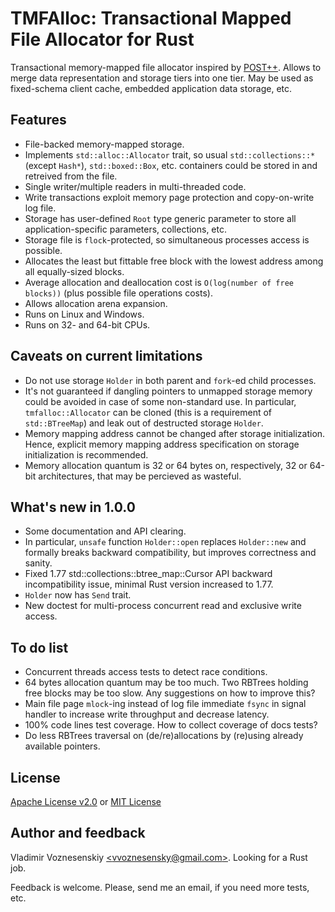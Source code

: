 # TMFAlloc: Transactional Mapped File Allocator for Rust

Transactional memory-mapped file allocator inspired by
[POST++](https://github.com/knizhnik/POST--). Allows to merge data
representation and storage tiers into one tier. May be used as fixed-schema
client cache, embedded application data storage, etc.

## Features
 * File-backed memory-mapped storage.
 * Implements `std::alloc::Allocator` trait, so usual `std::collections::*`
   (except `Hash*`), `std::boxed::Box`, etc. containers could be stored in and
   retreived from the file.
 * Single writer/multiple readers in multi-threaded code.
 * Write transactions exploit memory page protection and copy-on-write log
   file.
 * Storage has user-defined `Root` type generic parameter to
   store all application-specific parameters, collections, etc.
 * Storage file is `flock`-protected, so simultaneous processes access is
   possible.
 * Allocates the least but fittable free block with the lowest address among
   all equally-sized blocks.
 * Average allocation and deallocation cost is `O(log(number of free blocks))`
   (plus possible file operations costs).
 * Allows allocation arena expansion.
 * Runs on Linux and Windows.
 * Runs on 32- and 64-bit CPUs.

## Caveats on current limitations
 * Do not use storage `Holder` in both parent and `fork`-ed child processes.
 * It's not guaranteed if dangling pointers to unmapped storage memory could be
   avoided in case of some non-standard use. In particular,
   `tmfalloc::Allocator` can be cloned (this is a requirement of
   `std::BTreeMap`) and leak out of destructed storage `Holder`.
 * Memory mapping address cannot be changed after storage initialization. Hence,
   explicit memory mapping address specification on storage initialization is
   recommended.
 * Memory allocation quantum is 32 or 64 bytes on, respectively, 32 or 64-bit
   architectures, that may be percieved as wasteful.

## What's new in 1.0.0
 * Some documentation and API clearing.
 * In particular, `unsafe` function `Holder::open` replaces `Holder::new` and
   formally breaks backward compatibility, but improves correctness and sanity.
 * Fixed 1.77 std::collections::btree\_map::Cursor API backward incompatibility
   issue, minimal Rust version increased to 1.77.
 * `Holder` now has `Send` trait.
 * New doctest for multi-process concurrent read and exclusive write access.

## To do list
 * Concurrent threads access tests to detect race conditions.
 * 64 bytes allocation quantum may be too much. Two RBTrees holding free blocks
   may be too slow. Any suggestions on how to improve this?
 * Main file page `mlock`-ing instead of log file immediate `fsync` in signal
   handler to increase write throughput and decrease latency.
 * 100% code lines test coverage. How to collect coverage of docs tests?
 * Do less RBTrees traversal on (de/re)allocations by (re)using already
   available pointers.

## License
[Apache License v2.0](tmfalloc/blob?file=LICENSE-APACHE) or
[MIT License](tmfalloc/blob?file=LICENSE-MIT)

## Author and feedback

Vladimir Voznesenskiy [\<vvoznesensky@gmail.com\>](
    mailto:vvoznesensky@gmail.com). Looking for a Rust job.

Feedback is welcome. Please, send me an email, if you need more tests, etc.


